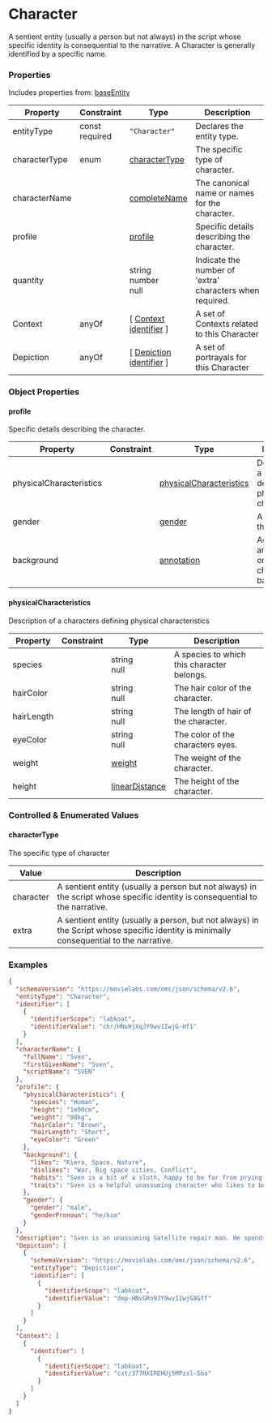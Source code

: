 # Character
A sentient entity (usually a person but not always) in the script whose specific identity is consequential to the narrative. A Character is generally identified by a specific name.
### Properties
Includes properties from: [baseEntity](../core/baseEntity.md)

| Property      | Constraint        | Type                                                                               | Description                                              |
| ------------- | ----------------- | ---------------------------------------------------------------------------------- | -------------------------------------------------------- |
| entityType    | const<br>required | `"Character"`                                                                      | Declares the entity type.                                |
| characterType | enum              | [characterType](#characterType)                                                    | The specific type of character.                          |
| characterName |                   | [completeName](../Utility/Utility.md#completeName)                                 | The canonical name or names for the character.           |
| profile       |                   | [profile](#profile)                                                                | Specific details describing the character.               |
| quantity      |                   | string<br>number<br>null                                                           | Indicate the number of 'extra' characters when required. |
| Context       | anyOf             | [ [Context](./Context.md) <br>[identifier](../Utility/Utility.md#identifier) ]     | A set of Contexts related to this Character              |
| Depiction     | anyOf             | [ [Depiction](./Depiction.md) <br>[identifier](../Utility/Utility.md#identifier) ] | A set of portrayals for this Character                   |
### Object Properties

#### profile
Specific details describing the character.

| Property                | Constraint | Type                                                | Description                                                   |
| ----------------------- | ---------- | --------------------------------------------------- | ------------------------------------------------------------- |
| physicalCharacteristics |            | [physicalCharacteristics](#physicalCharacteristics) | Description of a characters defining physical characteristics |
| gender                  |            | [gender](../Utility/Utility.md#gender)              | A gender for the character                                    |
| background              |            | [annotation](../Utility/Utility.md#annotation)      | Additional annotations on a character's background.           |
#### physicalCharacteristics
Description of a characters defining physical characteristics

| Property   | Constraint | Type                                                   | Description                                |
| ---------- | ---------- | ------------------------------------------------------ | ------------------------------------------ |
| species    |            | string<br>null                                         | A species to which this character belongs. |
| hairColor  |            | string<br>null                                         | The hair color of the character.           |
| hairLength |            | string<br>null                                         | The length of hair of the character.       |
| eyeColor   |            | string<br>null                                         | The color of the characters eyes.          |
| weight     |            | [weight](../Utility/Utility.md#weight)                 | The weight of the character.               |
| height     |            | [linearDistance](../Utility/Utility.md#linearDistance) | The height of the character.               |

### Controlled & Enumerated Values

#### characterType
The specific type of character

| Value     | Description                                                                                                                             |
| --------- | --------------------------------------------------------------------------------------------------------------------------------------- |
| character | A sentient entity (usually a person but not always) in the script whose specific identity is consequential to the narrative.            |
| extra     | A sentient entity (usually a person, but not always) in the Script whose specific identity is minimally consequential to the narrative. |

### Examples

```JSON
{  
  "schemaVersion": "https://movielabs.com/omc/json/schema/v2.6",  
  "entityType": "Character",  
  "identifier": [  
    {  
      "identifierScope": "labkoat",  
      "identifierValue": "chr/HNvHjXqJY9wv1IwjG-Hf1"  
    }  
  ],  
  "characterName": {  
    "fullName": "Sven",  
    "firstGivenName": "Sven",  
    "scriptName": "SVEN"  
  },  
  "profile": {  
    "physicalCharacteristics": {  
      "species": "Human",  
      "height": "1m90cm",  
      "weight": "80kg",  
      "hairColor": "Brown",  
      "hairLength": "Short",  
      "eyeColor": "Green"  
    },  
    "background": {  
      "likes": "Kiera, Space, Nature",  
      "dislikes": "War, Big space cities, Conflict",  
      "habits": "Sven is a bit of a sloth, happy to be far from prying eyes as he does his work at his pace. He is also a bit of a coward and has avoided the space navy at all cost. He is kind and patient and caring for the people in his life like Kiera.",  
      "traits": "Sven is a helpful unassuming character who likes to be alone. He connects with his handlers like Kiera but is happy to be engrossed in his work. He is generally scared of all things and not a hero."  
    },  
    "gender": {  
      "gender": "male",  
      "genderPronoun": "he/him"  
    }  
  },  
  "description": "Sven is an unassuming Satellite repair man. He spends his time alone in his ship traveling to remote planets on the outskirt of the galaxy maintaining a network of exploration satellites. He is more of a lover than a fighter.",  
  "Depiction": [  
    {  
      "schemaVersion": "https://movielabs.com/omc/json/schema/v2.6",  
      "entityType": "Depiction",  
      "identifier": [  
        {  
          "identifierScope": "labkoat",  
          "identifierValue": "dep-HNvGRn9JY9wv1IwjG8Gff"  
        }  
      ]  
    }  
  ],  
  "Context": [  
    {  
      "identifier": [  
        {  
          "identifierScope": "labkoat",  
          "identifierValue": "cxt/377RXIREHUj5MPzsl-Sba"  
        }  
      ]  
    }  
  ]  
}
```
